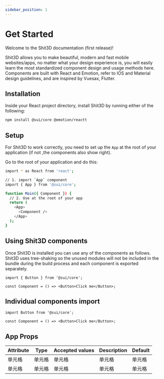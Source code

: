```yaml
---
sidebar_position: 1
---
```


# Get Started

Welcome to the Shit3D documentation (first release)!

Shit3D allows you to make beautiful, modern and fast mobile websites/apps, no matter what your design experience is, you will easily learn the most standardized component design and usage methods here. Components are built with React and Emotion, refer to IOS and Material design guidelines, and are inspired by Vuesax, Flutter.

## Installation

Inside your React project directory, install Shit3D by running either of the following:

```bash
npm install @sui/core @emotion/reactt
```

## Setup

For Shit3D to work correctly, you need to set up the `App` at the root of your application (if not ,the components also show right).

Go to the root of your application and do this:

```bash
import * as React from 'react';

// 1. import `App` component
import { App } from '@sui/core';

function Main({ Component }) {
  // 2. Use at the root of your app
  return (
    <App>
      <Component />
    </App>
  );
}
```

## Using Shit3D components

Once Shit3D is installed you can use any of the components as follows. Shit3D uses tree-shaking so the unused modules will not be included in the bundle during the build process and each component is exported separately.

```tsx
import { Button } from '@sui/core';

const Component = () => <Button>Click me</Button>;
```

## Individual components import

```tsx
import Button from '@sui/core';

const Component = () => <Button>Click me</Button>;
```

## App Props

| Attribute | Type   | Accepted values | Description | Default |
| --------- | ------ | --------------- | ----------- | ------- |
| 单元格    | 单元格 | 单元格          | 单元格      | 单元格  |
| 单元格    | 单元格 | 单元格          | 单元格      | 单元格  |

